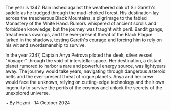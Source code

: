 
The year is 1347. Rain lashed against the weathered oak of Sir Gareth's saddle as he trudged through the mud-choked forest. His destination lay across the treacherous Black Mountains, a pilgrimage to the fabled Monastery of the White Hand. Rumors whispered of ancient scrolls and forbidden knowledge, but the journey was fraught with peril. Bandit gangs, treacherous swamps, and the ever-present threat of the Black Plague lurked in the shadows, testing Gareth's courage and forcing him to rely on his wit and swordsmanship to survive.

In the year 2347, Captain Anya Petrova piloted the sleek, silver vessel "Voyager" through the void of interstellar space. Her destination, a distant planet rumored to harbor a rare and powerful energy source, was lightyears away. The journey would take years, navigating through dangerous asteroid belts and the ever-present threat of rogue planets. Anya and her crew would face the unknown, relying on cutting-edge technology and their own ingenuity to survive the perils of the cosmos and unlock the secrets of the unexplored universe. 

~ By Hozmi - 14 October 2024
